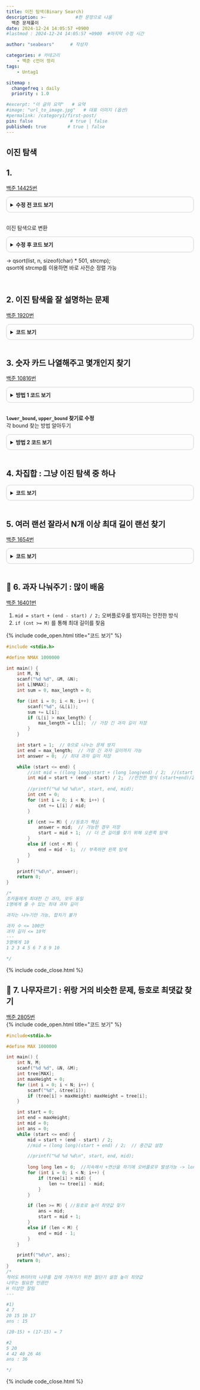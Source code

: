 ```yaml
---
title: 이진 탐색(Binary Search)
description: >-           #한 문장으로 나옴
  백준 문제풀이
date: 2024-12-24 14:05:57 +0900
#lastmod : 2024-12-24 14:05:57 +0900  #마지막 수정 시간

author: "seabears"      # 작성자

categories: # 카테고리
    - 백준 c언어 정리  
tags: 
    - Untag1

sitemap :
  changefreq : daily
  priority : 1.0

#excerpt: "이 글의 요약"   # 요약
#image: "url_to_image.jpg"   # 대표 이미지 (옵션)
#permalink: /category1/first-post/
pin: false              # true | false
published: true        # true | false
---
```


## 이진 탐색  

## 1.   
[백준 14425번](https://www.acmicpc.net/problem/14425)  

<details style="border: 1px solid #ccc; border-radius: 10px; padding: 10px;">
    <summary style="font-weight: bold; cursor: pointer;">수정 전 코드 보기</summary>
    <div markdown="1" style="margin-top: 10px;">

```c
#include<stdio.h>
#include<string.h>

#define MAX 10000
#define LEN_MAX 501

int strcheck(char* str, int s[LEN_MAX], int n) {

	int a = 0;
	for (int i = 0;str[i] != '\0';i++) {
		a += str[i] * str[i] * (i + 1) * (i + 1);
	}
	for (int i = 0;i < n;i++) {
		if (s[i] == a) return 0;
	}
	return 1;

}
int main() {
	int n, m;
	scanf("%d %d", &n, &m);
	
	int s[MAX];
	for (int i = 0;i < n;i++) {
		char temp[LEN_MAX];
		scanf("%s", temp);

		s[i] = 0;
		for (int j = 0;temp[j] != '\0';j++) {
			s[i] += temp[j] * temp[j] * (j + 1) * (j + 1);
		}
	}
	
	int check = 0;
	for (int i = 0;i < m;i++) {
		char temp[LEN_MAX];
		scanf("%s", temp);
		if (strcheck(temp, s, n) == 0)check++;
	}
	printf("%d", check);
	
	return 0;
}
```

</div>
</details>

<br>

이진 탐색으로 변환  

<details style="border: 1px solid #ccc; border-radius: 10px; padding: 10px;">
    <summary style="font-weight: bold; cursor: pointer;">수정 후 코드 보기</summary>
    <div markdown="1" style="margin-top: 10px;">

```c
#include <stdio.h>
#include <stdlib.h>
#include <string.h>

int n, m, i, num = 0, cmp, start, mid, end;
char list[10000][501], temp[501];

int main(void) {
	scanf("%d %d ", &n, &m);
	for (i = 0; i < n; i++) {
		gets(list[i]);
	}

	qsort(list, n, sizeof(char) * 501, strcmp); //사전순 정렬

	for (i = 0; i < m; i++) {
		gets(temp);

		start = 0;
		end = n - 1;

		while (start <= end) {
			mid = (start + end) / 2;
			cmp = strcmp(temp, list[mid]);  //중간 확인인

			if (!cmp) {
				num++;
				break;
			}
			else if (cmp < 0) end = mid - 1;  //사전순 앞
			else start = mid + 1;             //사전순 뒤
		}
	}

	printf("%d", num);
}
```

</div>
</details>


-> 
qsort(list, n, sizeof(char) * 501, strcmp);  
qsort에 strcmp를 이용하면 바로 사전순 정렬 가능  


<br>


## 2. 이진 탐색을 잘 설명하는 문제  
[백준 1920번](https://www.acmicpc.net/problem/1920)

<details style="border: 1px solid #ccc; border-radius: 10px; padding: 10px;">
    <summary style="font-weight: bold; cursor: pointer;">코드 보기</summary>
    <div markdown="1" style="margin-top: 10px;">


```c
#include<stdio.h>
#include<stdlib.h>

#define MAX 100001

int cmp(const void* a, const void* b) {
	int numa = *(int*)a;
	int numb = *(int*)b;
	//return numa-numb;은 overflow 발생(자료형 long long으로 변환도 가능) 
	if (numa > numb) return 1;
	else if (numa == numb)return 0;
	else if (numa < numb) return -1;
}
int find(int arr[MAX], int endIndex, int num) {
	int start = 0;
	int end = endIndex - 1;
	int middle = 0;
	while (start <= end) {
		middle = (start + end) / 2;

		//printf("start: %d, end: %d, mid : %d\n", arr[start], arr[end], arr[middle]);

		if (arr[middle] == num) break;
		else if (arr[middle] > num) end = middle - 1;
		else if (arr[middle] < num) start = middle + 1;
	}

	if (arr[middle] == num) return 1;
	else return 0;
}
int main() {
	int N;
	scanf("%d", &N);
	int numArr[MAX];
	for (int i = 0;i < N;i++) {
		scanf("%lld", &numArr[i]);
	}
	qsort(numArr, N, sizeof(int), cmp);

	int M;
	scanf("%d", &M);
	int num;
	for (int i = 0;i < M;i++) {
		scanf("%d", &num);

		int res = find(numArr, N, num);
		printf("%d\n", res);

	}
	return 0;
}
```

</div>
</details>

<br>


## 3. 숫자 카드 나열해주고 몇개인지 찾기  
[백준 10816번](https://www.acmicpc.net/problem/10816)

<details style="border: 1px solid #ccc; border-radius: 10px; padding: 10px;">
    <summary style="font-weight: bold; cursor: pointer;">방법 1 코드 보기</summary>
    <div markdown="1" style="margin-top: 10px;">


```c
#include<stdio.h>
#include<string.h>
#include<stdlib.h>

#define MAX 500001

int cmp(const void* a, const void* b) {
	return *(int*)a - *(int*)b;
}
int getHowManyHave(int card[MAX][2], int n, int num) {
	int start = 0;
	int end = n - 1;
	int middle = 0;

	while (start <= end) {
		middle = (start + end) / 2;

		if (card[middle][0] == num) break;
		else if (card[middle][0] > num) end = middle - 1;
		else if (card[middle][0] < num) start = middle + 1;
	}

	if (card[middle][0] == num) return card[middle][1];
	else return 0;
}
int main() {
	int N;
	scanf("%d", &N);
	int card[MAX];
	memset(card, 0, sizeof(card));
	for (int i = 0;i < N;i++) {
		scanf("%d", &card[i]);
	}

	qsort(card, N, sizeof(int), cmp);

	int organized_card[MAX][2];
	int index = 0;
	int cnt = 1;
	for (int i = 1;i < N;i++) {
		if (card[i - 1] == card[i]) cnt++;
		else {
			organized_card[index][0] = card[i - 1];
			organized_card[index++][1] = cnt;
			cnt = 1;
		}
	}
	organized_card[index][0] = card[N - 1];
	organized_card[index++][1] = cnt;
	
	int M;
	scanf("%d", &M);
	int num;
	for (int i = 0;i < M;i++) {
		scanf("%d", &num);

		int res = getHowManyHave(organized_card, index, num);
		printf("%d ", res);
	}

	return 0;
}
```

</div>
</details>

<br>

**`lower_bound`, `upper_bound` 찾기로 수정**  
각 bound 찾는 방법 알아두기  

<details style="border: 1px solid #ccc; border-radius: 10px; padding: 10px;">
    <summary style="font-weight: bold; cursor: pointer;">방법 2 코드 보기</summary>
    <div markdown="1" style="margin-top: 10px;">


```c
#include<stdio.h>
#include<string.h>
#include<stdlib.h>

#define MAX 500001

int cmp(const void* a, const void* b) {
	return *(int*)a - *(int*)b;
}
//lower_bound: key 시작값 찾기 //오른쪽 끝 수는 key 이전 값
int lower_bound(int card[MAX], int N, int key) {
	int start = 0, end = N - 1;
	while (start <= end) {
		int mid = (start + end) / 2;

		printf("lower_mid : %d | %d %d\n", mid, start, end);

		if (card[mid] >= key) end = mid - 1;
		else start = mid + 1;
	}
	return start;
}
// upper_bound: 처음으로 key 초과 나오는 위치 찾기 //오른쪽 끝 수는 key 끝값
int upper_bound(int* arr, int N, int key) {
	int start = 0, end = N - 1;
	while (start <= end) {
		int mid = (start + end) / 2;

		printf("upperr_mid : %d | %d %d\n", mid, start, end);

		if (arr[mid] > key) end = mid - 1;
		else start = mid + 1;
	}
	return start;
}
int main() {
	int N;
	scanf("%d", &N);
	int card[MAX];
	memset(card, 0, sizeof(card));
	for (int i = 0;i < N;i++) {
		scanf("%d", &card[i]);
	}

	qsort(card, N, sizeof(int), cmp);

	printf("\n");
	for (int i = 0;i < N;i++) printf("%d ", card[i]);
	printf("\n");
	
	int M;
	scanf("%d", &M);
	int num;
	for (int i = 0;i < M;i++) {
		scanf("%d", &num);

		int res = upper_bound(card, N, num) - lower_bound(card, N, num);
		printf("%d ", res);
	}
	return 0;
}
```

</div>
</details>

<br>

## 4. 차집합 : 그냥 이진 탐색 중 하나  

<details style="border: 1px solid #ccc; border-radius: 10px; padding: 10px;">
    <summary style="font-weight: bold; cursor: pointer;">코드 보기</summary>
    <div markdown="1" style="margin-top: 10px;">


```c
#include<stdio.h>
#include<stdlib.h>

#define MAX 500001

int cmp(const void* a, const void* b) {
	return *(int*)a - *(int*)b;
}
int BinarySearch(int arr[MAX], int size, int key) {
	int start = 0, end = size - 1;
	int mid = 0;
	while (start <= end) {
		mid = (start + end) / 2;

		if (arr[mid] == key) break;
		else if (arr[mid] > key) end = mid - 1;
		else if (arr[mid] < key) start = mid + 1;
	}
	//printf("mid : %d\n", arr[mid]);
	if (arr[mid] == key) return 1;
	else return -1;
}
int main() {
	int nA, nB;
	scanf("%d %d", &nA, &nB);

	int A[MAX], B[MAX];
	for (int i = 0;i < nA;i++) {
		scanf("%d", &A[i]);
	}
	for (int i = 0;i < nB;i++) {
		scanf("%d", &B[i]);
	}
	qsort(A, nA, sizeof(int), cmp);
	qsort(B, nB, sizeof(int), cmp);

	int cnt = 0;
	int arr[MAX];
	for (int i = 0;i < nA;i++) {
		int res = BinarySearch(B, nB, A[i]);
		if (res == -1) {
			arr[cnt] = A[i];
			cnt++;
		}
		else continue;
	}

	printf("%d\n", cnt);
	for (int i = 0;i < cnt;i++) {
		printf("%d ", arr[i]);
	}

	return 0;
}
```

</div>
</details>

<br>

## 5. 여러 랜선 잘라서 N개 이상 최대 길이 랜선 찾기
[백준 1654번](https://www.acmicpc.net/problem/1654)  

<details style="border: 1px solid #ccc; border-radius: 10px; padding: 10px;">
    <summary style="font-weight: bold; cursor: pointer;">코드 보기</summary>
    <div markdown="1" style="margin-top: 10px;">

```c
#include <stdio.h>

int K, N;
long long lan[10000];

int count_lan(long long length) {
    int count = 0;
    for (int i = 0; i < K; i++) {
        count += lan[i] / length;
    }
    return count;
}

long long binary_search(long long left, long long right) {
    long long mid, max_length = 0;

    while (left <= right) {
        mid = (left + right) / 2;	//이 과정에서 int형은 overflow 발생  가능 -> long long으로
        if (count_lan(mid) >= N) {  // N개 이상 만들 수 있으면 길이를 늘려보기
            max_length = mid;
            left = mid + 1;
        }
        else {  // N개 미만이면 길이를 줄이기
            right = mid - 1;
        }
    }
    return max_length;
}

int main() {
    scanf("%d %d", &K, &N);

    long long max_lan = 0;
    for (int i = 0; i < K; i++) {
        scanf("%lld", &lan[i]);
        if (lan[i] > max_lan) max_lan = lan[i];  // 가장 긴 랜선 길이 찾기
    }

    printf("%lld\n", binary_search(1, max_lan));  // 1cm ~ 가장 긴 랜선 길이 사이 탐색
    return 0;
}
```

</div>
</details>
<br>

## 📌 6. 과자 나눠주기 : 많이 배움
[백준 16401번](https://www.acmicpc.net/problem/16401)
1. `mid = start + (end - start) / 2;` 오버플로우를 방지하는 안전한 방식  
2. `if (cnt >= M)` 를 통해 최대 길이를 찾음  

{% include code_open.html title="코드 보기" %}
```c
#include <stdio.h>

#define NMAX 1000000

int main() {
    int M, N;
    scanf("%d %d", &M, &N);
    int L[NMAX];
    int sum = 0, max_length = 0;

    for (int i = 0; i < N; i++) {
        scanf("%d", &L[i]);
        sum += L[i];
        if (L[i] > max_length) {
            max_length = L[i];  // 가장 긴 과자 길이 저장
        }
    }

    int start = 1;  // 0으로 나누는 문제 방지
    int end = max_length;  // 가장 긴 과자 길이까지 가능
    int answer = 0;  // 최대 과자 길이 저장

    while (start <= end) {
        //int mid = ((long long)start + (long long)end) / 2;  //(start + end)시 int 오버플로우 발생 가능 (long long)으로 형변환
        int mid = start + (end - start) / 2;  //안전한 방식 (start+end)/2와 수학적으로 동일
        
        //printf("%d %d %d\n", start, end, mid);
        int cnt = 0;
        for (int i = 0; i < N; i++) {
            cnt += L[i] / mid;
        }

        if (cnt >= M) { //등호가 핵심
            answer = mid;  // 가능한 경우 저장
            start = mid + 1;  // 더 큰 길이를 찾기 위해 오른쪽 탐색
        }
        else if (cnt < M) {
            end = mid - 1;  // 부족하면 왼쪽 탐색
        }
    }

    printf("%d\n", answer);
    return 0;
}

/*
조카들에게 최대한 긴 과자, 모두 동일
1명에게 줄 수 있는 최대 과자 길이

과자는 나누기만 가능, 합치기 불가

과자 수 <= 100만
과자 길이 <= 10억
---
3명에게 10
1 2 3 4 5 6 7 8 9 10

*/
```
{% include code_close.html %}


## 📌 7. 나무자르기 : 위랑 거의 비슷한 문제, 등호로 최댓값 찾기
[백준 2805번](https://www.acmicpc.net/problem/2805)  
{% include code_open.html title="코드 보기" %}
```c
#include<stdio.h>

#define MAX 1000000

int main() {
	int N, M;
	scanf("%d %d", &N, &M);
	int tree[MAX];
	int maxHeight = 0;
	for (int i = 0; i < N; i++) {
		scanf("%d", &tree[i]);
		if (tree[i] > maxHeight) maxHeight = tree[i];
	}

	int start = 0;
	int end = maxHeight;
	int mid = 0;
	int ans = 0;
	while (start <= end) {
		mid = start + (end - start) / 2;
		//mid = (long long)(start + end) / 2;  // 중간값 설정

		//printf("%d %d %d\n", start, end, mid);
		
		long long len = 0;	//지속해서 +연산을 하기에 오버플로우 발생가능 -> long long 사용
		for (int i = 0; i < N; i++) {
			if (tree[i] > mid) {
				len += tree[i] - mid;
			}
		}

		if (len >= M) {	//등호로 높이 최댓값 찾기
			ans = mid;
			start = mid + 1;
		}
		else if (len < M) {
			end = mid - 1;
		}
	}

	printf("%d\n", ans);
	return 0;
}
/*
적어도 M미터의 나무를 집에 가져가기 위한 절단기 설정 높이 최댓값
나무는 필요한 만큼만
H 이상만 잘림
---

#1)
4 7
20 15 10 17
ans : 15

(20-15) + (17-15) = 7

#2
5 20
4 42 40 26 46
ans : 36

*/
```
{% include code_close.html %}

